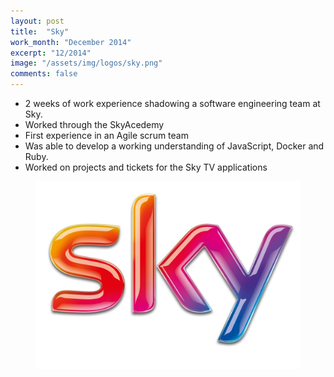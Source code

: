 ```yaml
---
layout: post
title:  "Sky"
work_month: "December 2014"
excerpt: "12/2014"
image: "/assets/img/logos/sky.png"
comments: false
---
```


* 2 weeks of work experience shadowing a software engineering team at Sky.
* Worked through the SkyAcedemy
* First experience in an Agile scrum team
* Was able to develop a working understanding of JavaScript, Docker and Ruby.
* Worked on projects and tickets for the Sky TV applications

<figure>
	<a href="/assets/img/logos/sky.png"><img src="/assets/img/logos/sky.png"></a>
</figure>